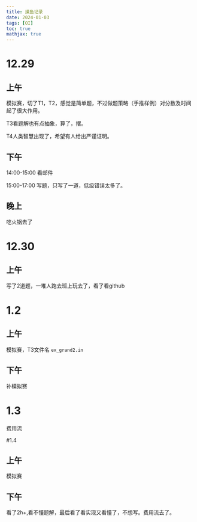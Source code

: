 ```yaml
---
title: 摸鱼记录
date: 2024-01-03
tags: [OI]
toc: true
mathjax: true
---
```



# 12.29
## 上午
模拟赛，切了T1，T2，感觉是简单题，不过做题策略（手推样例）对分数及时间起了很大作用。

T3看题解也有点抽象，算了，摆。

T4人类智慧出现了，希望有人给出严谨证明。

## 下午

14:00-15:00 看邮件

15:00-17:00 写题，只写了一道，低级错误太多了。

## 晚上

吃火锅去了

# 12.30

## 上午

写了2道题，一堆人跑去班上玩去了，看了看github

# 1.2

## 上午

模拟赛，T3文件名 `ex_grand2.in`

## 下午

补模拟赛

# 1.3

费用流

#1.4

## 上午

模拟赛

## 下午

看了2h+,看不懂题解，最后看了看实现又看懂了，不想写。费用流去了。

